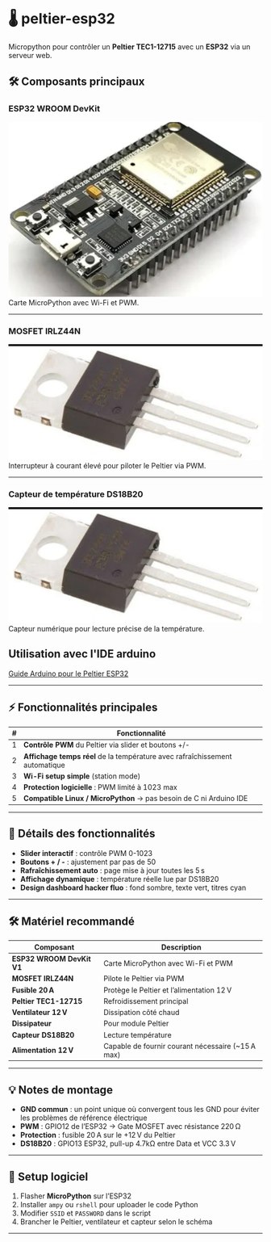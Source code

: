 # 🌡️ peltier-esp32
Micropython pour contrôler un **Peltier TEC1-12715** avec un **ESP32** via un serveur web.

## 🛠️ Composants principaux

### ESP32 WROOM DevKit
![ESP32 WROOM](https://raw.githubusercontent.com/tucommenceapousser/peltier-esp32/main/images/Screenshot_2025-10-04-12-35-10-429_com.openai.chatgpt-edit.jpg)
Carte MicroPython avec Wi-Fi et PWM.

---

### MOSFET IRLZ44N
![MOSFET IRLZ44N](https://raw.githubusercontent.com/tucommenceapousser/peltier-esp32/main/images/Screenshot_2025-10-04-12-35-41-055_com.openai.chatgpt-edit.jpg)
Interrupteur à courant élevé pour piloter le Peltier via PWM.

---

### Capteur de température DS18B20
![DS18B20](https://raw.githubusercontent.com/tucommenceapousser/peltier-esp32/main/images/Screenshot_2025-10-04-12-35-41-055_com.openai.chatgpt-edit.jpg)
Capteur numérique pour lecture précise de la température.

## Utilisation avec l'IDE arduino

[Guide Arduino pour le Peltier ESP32](https://github.com/tucommenceapousser/peltier-esp32/blob/main/arduino.md)

---

## ⚡ Fonctionnalités principales

| # | Fonctionnalité |
|---|----------------|
| 1 | **Contrôle PWM** du Peltier via slider et boutons +/- |
| 2 | **Affichage temps réel** de la température avec rafraîchissement automatique |
| 3 | **Wi-Fi setup simple** (station mode) |
| 4 | **Protection logicielle** : PWM limité à 1023 max |
| 5 | **Compatible Linux / MicroPython** → pas besoin de C ni Arduino IDE |

---

## 🔹 Détails des fonctionnalités

- **Slider interactif** : contrôle PWM 0-1023  
- **Boutons + / -** : ajustement par pas de 50  
- **Rafraîchissement auto** : page mise à jour toutes les 5 s  
- **Affichage dynamique** : température réelle lue par DS18B20  
- **Design dashboard hacker fluo** : fond sombre, texte vert, titres cyan  

---

## 🛠️ Matériel recommandé

| Composant | Description |
|-----------|-------------|
| **ESP32 WROOM DevKit V1** | Carte MicroPython avec Wi-Fi et PWM |
| **MOSFET IRLZ44N** | Pilote le Peltier via PWM |
| **Fusible 20 A** | Protège le Peltier et l’alimentation 12 V |
| **Peltier TEC1-12715** | Refroidissement principal |
| **Ventilateur 12 V** | Dissipation côté chaud |
| **Dissipateur** | Pour module Peltier |
| **Capteur DS18B20** | Lecture température |
| **Alimentation 12 V** | Capable de fournir courant nécessaire (~15 A max) |

---

## 💡 Notes de montage

- **GND commun** : un point unique où convergent tous les GND pour éviter les problèmes de référence électrique
- **PWM** : GPIO12 de l’ESP32 → Gate MOSFET avec résistance 220 Ω
- **Protection** : fusible 20 A sur le +12 V du Peltier
- **DS18B20** : GPIO13 ESP32, pull-up 4.7kΩ entre Data et VCC 3.3 V

---

## 🚀 Setup logiciel

1. Flasher **MicroPython** sur l’ESP32
2. Installer `ampy` ou `rshell` pour uploader le code Python
3. Modifier `SSID` et `PASSWORD` dans le script
4. Brancher le Peltier, ventilateur et capteur selon le schéma

---
